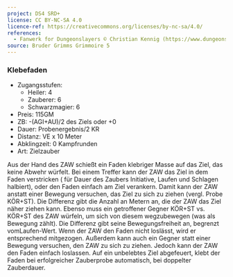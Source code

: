 ```yaml
---
project: DS4 SRD+
license: CC BY-NC-SA 4.0
licence-ref: https://creativecommons.org/licenses/by-nc-sa/4.0/
references: 
  - Fanwerk for Dungeonslayers © Christian Kennig (https://www.dungeonslayers.net/)
source: Bruder Grimms Grimmoire 5
---
```


### Klebefaden

- Zugangsstufen:
  - Heiler: 4
  - Zauberer: 6
  - Schwarzmagier: 6
- Preis: 115GM
- ZB: -(AGI+AU)/2 des Ziels oder +0
- Dauer: Probenergebnis/2 KR
- Distanz: VE x 10 Meter
- Abklingzeit: 0 Kampfrunden
- Art: Zielzauber

Aus der Hand des ZAW schießt ein Faden klebriger Masse auf das Ziel, das keine Abwehr würfelt. Bei einem Treffer kann der ZAW das Ziel in dem Faden verstricken ( für Dauer des Zaubers Initiative, Laufen und Schlagen halbiert), oder den Faden einfach am Ziel verankern. Damit kann der ZAW anstatt einer Bewegung versuchen, das Ziel zu sich zu ziehen (vergl. Probe KÖR+ST). Die Differenz gibt die Anzahl an Metern an, die der ZAW das Ziel näher ziehen kann. Ebenso muss ein getroffener Gegner KÖR+ST vs. KÖR+ST des ZAW würfeln, um sich von diesem wegzubewegen (was als Bewegung zählt). Die Differenz gibt seine Bewegungsfreiheit an, begrenzt vomLaufen-Wert. Wenn der ZAW den Faden nicht loslässt, wird er entsprechend mitgezogen. Außerdem kann auch ein Gegner statt einer Bewegung versuchen, den ZAW zu sich zu ziehen. Jedoch kann der ZAW den Faden einfach loslassen. Auf ein unbelebtes Ziel abgefeuert, klebt der Faden bei erfolgreicher Zauberprobe automatisch, bei doppelter Zauberdauer.

